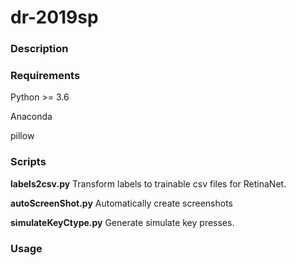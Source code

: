 # dr-2019sp

### Description



### Requirements

Python >= 3.6

Anaconda

pillow



### Scripts

**labels2csv.py** Transform labels to trainable csv files for RetinaNet.

**autoScreenShot.py** Automatically create screenshots

**simulateKeyCtype.py** Generate simulate key presses.



### Usage

